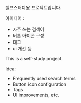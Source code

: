 셀프스터디용 프로젝트입니다.

아이디어 :
- 자주 쓰는 검색어
- 버튼 아이콘 구성
- 태그
- ui 개선 등

This is a self-study project.

Idea:
- Frequently used search terms
- Button icon configuration
- Tags
- UI improvements, etc.
